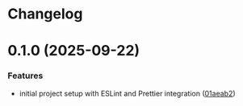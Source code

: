 # Changelog

# 0.1.0 (2025-09-22)


### Features

* initial project setup with ESLint and Prettier integration ([01aeab2](https://github.com/zeevenn/eslint-config-prettier/commit/01aeab2110a2e2450e14b6ed54cfd322162fcf8f))
